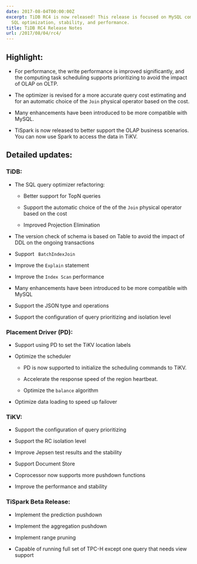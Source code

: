 ```yaml
---
date: 2017-08-04T00:00:00Z
excerpt: TiDB RC4 is now released! This release is focused on MySQL compatibility,
  SQL optimization, stability, and performance.
title: TiDB RC4 Release Notes
url: /2017/08/04/rc4/
---
```


## Highlight:

+ For performance, the write performance is improved significantly, and the computing task scheduling supports prioritizing to avoid the impact of OLAP on OLTP.

+ The optimizer is revised for a more accurate query cost estimating and for an automatic choice of the `Join` physical operator based on the cost.

+ Many enhancements have been introduced to be more compatible with MySQL.

+ TiSpark is now released to better support the OLAP business scenarios. You can now use Spark to access the data in TiKV.

## Detailed updates:

### TiDB:

+ The SQL query optimizer refactoring:

    - Better support for TopN queries

    - Support the automatic choice of the of the `Join` physical operator based on the cost

    - Improved Projection Elimination

+ The version check of schema is based on Table to avoid the impact of DDL on the ongoing transactions

+ Support ` BatchIndexJoin`

+ Improve the `Explain` statement

+ Improve the `Index Scan` performance

+ Many enhancements have been introduced to be more compatible with MySQL

+ Support the JSON type and operations

+ Support the configuration of query prioritizing and isolation level

 

### Placement Driver (PD):

+ Support using PD to set the TiKV location labels

+ Optimize the scheduler

    - PD is now supported to initialize the scheduling commands to TiKV.

    - Accelerate the response speed of the region heartbeat.

    - Optimize the `balance` algorithm

+ Optimize data loading to speed up failover

### TiKV:

+ Support the configuration of query prioritizing

+ Support the RC isolation level

+ Improve Jepsen test results and the stability

+ Support Document Store

+ Coprocessor now supports more pushdown functions

+ Improve the performance and stability

### TiSpark Beta Release:

+ Implement the prediction pushdown

+ Implement the aggregation pushdown

+ Implement range pruning

+ Capable of running full set of TPC-H except one query that needs view support
